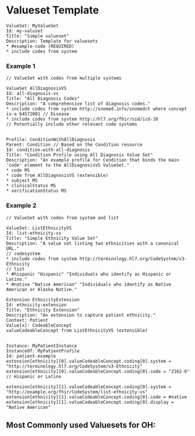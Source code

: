 # Valueset Template

    ValueSet: MyValueSet
    Id: my-valuset
    Title: "Simple valueset"
    Description: Template for valuesets
    * #example-code (REQUIRED) 
    * include codes from system 

    
### Example 1

    // ValueSet with codes from multiple systems

    ValueSet AllDiagnosisVS
    Id: all-diagnosis-vs
    Title: "All Diagnosis Codes"
    Description: "A comprehensive list of diagnosis codes."
    * include codes from system http://snomed.info/snomedct where concept is-a 64572001 // Disease
    * include codes from system http://hl7.org/fhir/sid/icd-10
    // Potentially include other relevant code systems


    Profile: ConditionWithAllDiagnosis
    Parent: Condition // Based on the Condition resource
    Id: condition-with-all-diagnosis
    Title: "Condition Profile using All Diagnosis Value Set"
    Description: "An example profile for Condition that binds the main 'code' element to the AllDiagnosisVS ValueSet."
    * code MS
    * code from AllDiagnosisVS (extensible)
    * subject MS
    * clinicalStatus MS
    * verificationStatus MS 
    

### Example 2

    // ValueSet with codes from system and list
    
    ValueSet: ListEthnicityVS
    Id: list-ethnicity-vs
    Title: "Simple Ethnicity Value Set"
    Description: "A value set listing two ethnicities with a canonical URL."
    // codesystem
    * include codes from system http://terminology.hl7.org/CodeSystem/v3-Ethnicity
    // list
    * #hispanic "Hispanic" "Individuals who identify as Hispanic or Latino."
    * #native "Native American" "Individuals who identify as Native American or Alaska Native."

    Extension EthnicityExtension
    Id: ethnicity-extension
    Title: "Ethnicity Extension"
    Description: "An extension to capture patient ethnicity."
    Context: Patient
    Value[x]: CodeableConcept
    valueCodeableConcept from ListEthnicityVS (extensible)


    Instance: MyPatientInstance 
    InstanceOf: MyPatientProfile
    Id: patient-example
    extension[ethnicity][0].valueCodeableConcept.coding[0].system = "http://terminology.hl7.org/CodeSystem/v3-Ethnicity"
    extension[ethnicity][0].valueCodeableConcept.coding[0].code = "2162-6" // Hispanic or Latino

    extension[ethnicity][1].valueCodeableConcept.coding[0].system = "http://example.org/fhir/CodeSystem/list-ethnicity-vs"
    extension[ethnicity][1].valueCodeableConcept.coding[0].code = #native
    extension[ethnicity][1].valueCodeableConcept.coding[0].display = "Native American"
    



## Most Commonly used Valuesets for OH:

